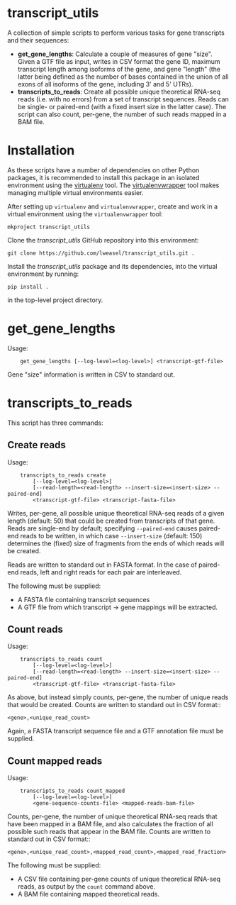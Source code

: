 transcript_utils
================

A collection of simple scripts to perform various tasks for gene transcripts and their sequences:

* **get_gene_lengths**: Calculate a couple of measures of gene "size". Given a GTF file as input, writes in CSV format the gene ID, maximum transcript length among isoforms of the gene, and gene "length" (the latter being defined as the number of bases contained in the union of all exons of all isoforms of the gene, including 3' and 5' UTRs).
* **transcripts_to_reads**: Create all possible unique theoretical RNA-seq reads (i.e. with no errors) from a set of transcript sequences. Reads can be single- or paired-end (with a fixed insert size in the latter case). The script can also count, per-gene, the number of such reads mapped in a BAM file.

Installation
============

As these scripts have a number of dependencies on other Python packages, it is recommended to install this package in an isolated environment using the [virtualenv](http://virtualenv.readthedocs.org/en/latest/index.html>) tool. The [virtualenvwrapper](http://virtualenvwrapper.readthedocs.org/en/latest/install.html>) tool makes managing multiple virtual environments easier.

After setting up ``virtualenv`` and ``virtualenvwrapper``, create and work in a virtual environment using the ``virtualenvwrapper`` tool:

```
mkproject transcript_utils
```

Clone the *transcript_utils* GitHub repository into this environment:

```
git clone https://github.com/lweasel/transcript_utils.git .
```

Install the *transcript_utils* package and its dependencies, into the virtual environment by running:

```
pip install .
```

in the top-level project directory.

get_gene_lengths
================

Usage:

```
    get_gene_lengths [--log-level=<log-level>] <transcript-gtf-file>
```

Gene "size" information is written in CSV to standard out.

transcripts_to_reads
====================

This script has three commands:

Create reads
------------

Usage:

```
    transcripts_to_reads create
        [--log-level=<log-level>]
        [--read-length=<read-length> --insert-size=<insert-size> --paired-end]
        <transcript-gtf-file> <transcript-fasta-file>
```

Writes, per-gene, all possible unique theoretical RNA-seq reads of a given length (default: 50) that could be created from transcripts of that gene. Reads are single-end by default; specifying ``--paired-end`` causes paired-end reads to be written, in which case ``--insert-size`` (default: 150) determines the (fixed) size of fragments from the ends of which reads will be created.

Reads are written to standard out in FASTA format. In the case of paired-end reads, left and right reads for each pair are interleaved.

The following must be supplied:

* A FASTA file containing transcript sequences
* A GTF file from which transcript -> gene mappings will be extracted.

Count reads
-----------

Usage:

```
    transcripts_to_reads count
        [--log-level=<log-level>]
        [--read-length=<read-length> --insert-size=<insert-size> --paired-end]
        <transcript-gtf-file> <transcript-fasta-file>
```

As above, but instead simply counts, per-gene, the number of unique reads that would be created. Counts are written to standard out in CSV format::

    <gene>,<unique_read_count>

Again, a FASTA transcript sequence file and a GTF annotation file must be supplied.

Count mapped reads
------------------

Usage:

```
    transcripts_to_reads count_mapped
        [--log-level=<log-level>]
        <gene-sequence-counts-file> <mapped-reads-bam-file>
```

Counts, per-gene, the number of unique theoretical RNA-seq reads that have been mapped in a BAM file, and also calculates the fraction of all possible such reads that appear in the BAM file. Counts are written to standard out in CSV format::

    <gene>,<unique_read_count>,<mapped_read_count>,<mapped_read_fraction>

The following must be supplied:

* A CSV file containing per-gene counts of unique theoretical RNA-seq reads, as output by the ``count`` command above.
* A BAM file containing mapped theoretical reads.
